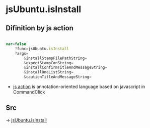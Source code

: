 # jsUbuntu.isInstall

## Difinition by js action

```js.js

var=false
	?func=jsUbuntu.isInstall
	?args=
		&installStampFilePathString=
		&expectStampConString=
		&installConfirmTitleAndMessageString=
		&installOneListString=
		&cautionTitleAndMessageString=
```

- [js action](#) is annotation-oriented language based on javascript in CommandClick

## Src

-> [jsUbuntu.isInstall](https://github.com/puutaro/CommandClick/blob/master/app/src/main/java/com/puutaro/commandclick/fragment_lib/terminal_fragment/js_interface/JsUbuntu.kt#L287)


